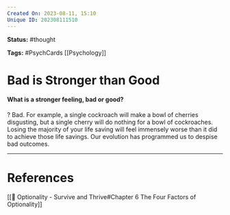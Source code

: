 ```yaml
---
Created On: 2023-08-11, 15:10
Unique ID: 202308111510
---
```

**Status:** #thought 

**Tags:**  #PsychCards [[Psychology]]

# Bad is Stronger than Good
#### What is a stronger feeling, bad or good? 
?
Bad. For example, a single cockroach will make a bowl of cherries disgusting, but a single cherry will do nothing for a bowl of cockroaches. 
Losing the majority of your life saving will feel immensely worse than it did to achieve those life savings. 
Our evolution has programmed us to despise bad outcomes. 
<!--SR:!2023-10-08,39,270-->



---
# References
[[📗 Optionality - Survive and Thrive#Chapter 6 The Four Factors of Optionality]]